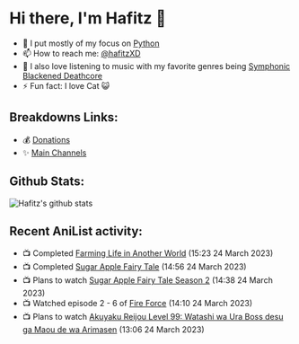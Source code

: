 # Hi there, I'm Hafitz 👋
- 🐍 I put mostly of my focus on [Python](https://python.org)
- 📫 How to reach me: [@hafitzXD](https://t.me/hafitzXD)
- 🎵 I also love listening to music with my favorite genres being [Symphonic Blackened Deathcore](https://youtu.be/qyYmS_iBcy4)
- ⚡ Fun fact: I love Cat 😺

## Breakdowns Links:
- 💰 [Donations](https://t.me/TheBreakdowns/2)
- ✨ [Main Channels](https://t.me/TheBreakdowns)

## Github Stats:
![Hafitz's github stats](https://github-readme-stats.vercel.app/api?username=breakdowns&show_icons=true&count_private=true&bg_color=00000000&text_color=777)

## Recent AniList activity:
<!-- ANILIST_ACTIVITY:start -->

-   📺 Completed [Farming Life in Another World](https://anilist.co/anime/146850) (15:23 24 March 2023)
-   📺 Completed [Sugar Apple Fairy Tale](https://anilist.co/anime/139821) (14:56 24 March 2023)
-   📺 Plans to watch [Sugar Apple Fairy Tale Season 2](https://anilist.co/anime/163079) (14:38 24 March 2023)
-   📺 Watched episode 2 - 6 of [Fire Force](https://anilist.co/anime/105310) (14:10 24 March 2023)
-   📺 Plans to watch [Akuyaku Reijou Level 99: Watashi wa Ura Boss desu ga Maou de wa Arimasen](https://anilist.co/anime/163076) (13:06 24 March 2023)

<!-- ANILIST_ACTIVITY:end -->

